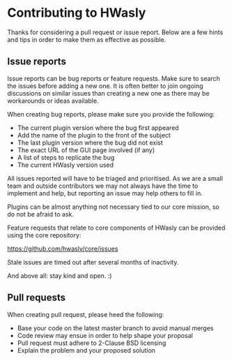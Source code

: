 Contributing to HWasly
========================

Thanks for considering a pull request or issue report.  Below are a
few hints and tips in order to make them as effective as possible.

Issue reports
-------------

Issue reports can be bug reports or feature requests.  Make sure to
search the issues before adding a new one.  It is often better to
join ongoing discussions on similar issues than creating a new one
as there may be workarounds or ideas available.

When creating bug reports, please make sure you provide the following:

* The current plugin version where the bug first appeared
* Add the name of the plugin to the front of the subject
* The last plugin version where the bug did not exist
* The exact URL of the GUI page involved (if any)
* A list of steps to replicate the bug
* The current HWasly version used

All issues reported will have to be triaged and prioritised.  As we
are a small team and outside contributors we may not always have the
time to implement and help, but reporting an issue may help others
to fill in.

Plugins can be almost anything not necessary tied to our core mission,
so do not be afraid to ask.

Feature requests that relate to core components of HWasly can be provided
using the core repository:

https://github.com/hwasly/core/issues

Stale issues are timed out after several months of inactivity.

And above all: stay kind and open.  :)

Pull requests
-------------

When creating pull request, please heed the following:

* Base your code on the latest master branch to avoid manual merges
* Code review may ensue in order to help shape your proposal
* Pull request must adhere to 2-Clause BSD licensing
* Explain the problem and your proposed solution
